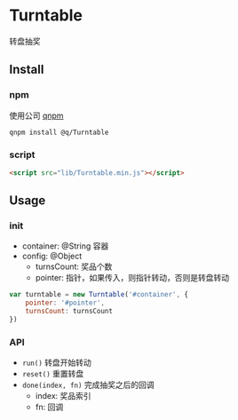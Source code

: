 # Turntable
转盘抽奖

## Install

### npm

使用公司 [qnpm](http://qnpm.qiwoo.org/package/@q/Turntable)

```
qnpm install @q/Turntable
```

### script

```html
<script src="lib/Turntable.min.js"></script>
```

## Usage

### init

* container: @String 容器
* config: @Object
    - turnsCount: 奖品个数
    - pointer: 指针，如果传入，则指针转动，否则是转盘转动

```js
var turntable = new Turntable('#container', {
    pointer: '#pointer',
    turnsCount: turnsCount
})
```

### API

* `run()` 转盘开始转动
* `reset()` 重置转盘
* `done(index, fn)` 完成抽奖之后的回调
    * index: 奖品索引
    * fn: 回调